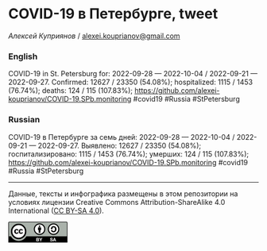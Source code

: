 COVID-19 в Петербурге, tweet
============================

*Алексей Куприянов* /
<a href="mailto:alexei.kouprianov@gmail.com" class="email">alexei.kouprianov@gmail.com</a>

### English

COVID-19 in St. Petersburg for: 2022-09-28 — 2022-10-04 / 2022-09-21 —
2022-09-27. Сonfirmed: 12627 / 23350 (54.08%); hospitalized: 1115 / 1453
(76.74%); deaths: 124 / 115 (107.83%);
<a href="https://github.com/alexei-kouprianov/COVID-19.SPb.monitoring" class="uri">https://github.com/alexei-kouprianov/COVID-19.SPb.monitoring</a>
\#covid19 \#Russia \#StPetersburg

### Russian

COVID-19 в Петербурге за семь дней: 2022-09-28 — 2022-10-04 / 2022-09-21
— 2022-09-27. Выявлено: 12627 / 23350 (54.08%); госпитализировано: 1115
/ 1453 (76.74%); умерших: 124 / 115 (107.83%);
<a href="https://github.com/alexei-kouprianov/COVID-19.SPb.monitoring" class="uri">https://github.com/alexei-kouprianov/COVID-19.SPb.monitoring</a>
\#covid19 \#Russia \#StPetersburg

------------------------------------------------------------------------

Данные, тексты и инфографика размещены в этом репозитории на условиях
лицензии Creative Commons Attribution-ShareAlike 4.0 International ([CC
BY-SA 4.0](https://creativecommons.org/licenses/by-sa/4.0/)).

![](../misc/CC-BY-SA-icon.png "CC-BY-SA")
